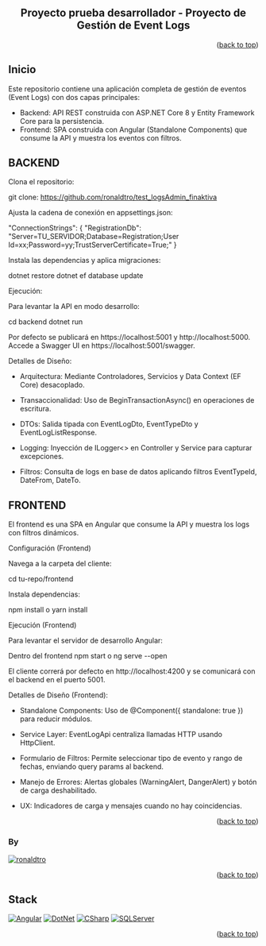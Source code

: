 <a name="readme-top"></a>

<div align="center">

## Proyecto prueba desarrollador - Proyecto de Gestión de Event Logs

</div>

<p align="right">(<a href="#readme-top">back to top</a>)</p>

## Inicio

Este repositorio contiene una aplicación completa de gestión de eventos (Event Logs) con dos capas principales:

- Backend: API REST construida con ASP.NET Core 8 y Entity Framework Core para la persistencia.
- Frontend: SPA construida con Angular (Standalone Components) que consume la API y muestra los eventos con filtros.

## BACKEND

Clona el repositorio:

git clone: https://github.com/ronaldtro/test_logsAdmin_finaktiva

Ajusta la cadena de conexión en appsettings.json:

"ConnectionStrings": {
  "RegistrationDb": "Server=TU_SERVIDOR;Database=Registration;User Id=xx;Password=yy;TrustServerCertificate=True;"
}

Instala las dependencias y aplica migraciones:

dotnet restore
dotnet ef database update

Ejecución:

Para levantar la API en modo desarrollo:

cd backend
dotnet run

Por defecto se publicará en https://localhost:5001 y http://localhost:5000.
Accede a Swagger UI en https://localhost:5001/swagger.

Detalles de Diseño:

- Arquitectura: Mediante Controladores, Servicios y Data Context (EF Core) desacoplado.

- Transaccionalidad: Uso de BeginTransactionAsync() en operaciones de escritura.

- DTOs: Salida tipada con EventLogDto, EventTypeDto y EventLogListResponse.

- Logging: Inyección de ILogger<> en Controller y Service para capturar excepciones.

- Filtros: Consulta de logs en base de datos aplicando filtros EventTypeId, DateFrom, DateTo.

## FRONTEND

El frontend es una SPA en Angular que consume la API y muestra los logs con filtros dinámicos.

Configuración (Frontend)

Navega a la carpeta del cliente:

cd tu-repo/frontend

Instala dependencias:

npm install
o
yarn install

Ejecución (Frontend)

Para levantar el servidor de desarrollo Angular:

Dentro del frontend
npm start
o
ng serve --open

El cliente correrá por defecto en http://localhost:4200 y se comunicará con el backend en el puerto 5001.

Detalles de Diseño (Frontend):

- Standalone Components: Uso de @Component({ standalone: true }) para reducir módulos.

- Service Layer: EventLogApi centraliza llamadas HTTP usando HttpClient.

- Formulario de Filtros: Permite seleccionar tipo de evento y rango de fechas, enviando query params al backend.

- Manejo de Errores: Alertas globales (WarningAlert, DangerAlert) y botón de carga deshabilitado.

- UX: Indicadores de carga y mensajes cuando no hay coincidencias.


<p align="right">(<a href="#readme-top">back to top</a>)</p>

### By

 [![ronaldtro](https://avatars.githubusercontent.com/u/72902488?s=64&amp;v=4)](http://github.com/ronaldtro) 

<p align="right">(<a href="#readme-top">back to top</a>)</p>

## Stack

[![Angular][angular-badge]][badge-empty-url]
[![DotNet][dotnet-badge]][badge-empty-url]
[![CSharp][csharp-badge]][badge-empty-url]
[![SQLServer][sqlserver-badge]][badge-empty-url]

<p align="right">(<a href="#readme-top">back to top</a>)</p>

[dotnet-badge]: https://img.shields.io/badge/-.NET-5632d5?style=for-the-badge
[angular-badge]: https://img.shields.io/badge/Angular-DD0031?style=for-the-badge
[csharp-badge]: https://img.shields.io/badge/C%23-690081?style=for-the-badge
[sqlserver-badge]: https://img.shields.io/badge/SQL%20Server-1f72b8?style=for-the-badge
[badge-empty-url]: #!
